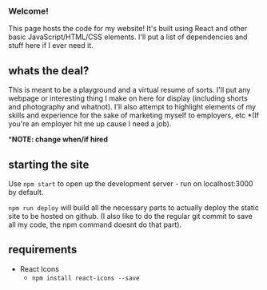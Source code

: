 ### Welcome!

This page hosts the code for my website!
It's built using React and other basic JavaScript/HTML/CSS elements. I'll put a list of dependencies and stuff here if I ever need it.

## whats the deal?

This is meant to be a playground and a virtual resume of sorts.
I'll put any webpage or interesting thing I make on here for display (including shorts and photography and whatnot).
I'll also attempt to highlight elements of my skills and experience for the sake of marketing myself to employers, etc *(If you're an employer hit me up cause I need a job). 

***NOTE: change when/if hired**

## starting the site

Use `npm start` to open up the development server - run on localhost:3000 by default.

`npm run deploy` will build all the necessary parts to actually deploy the static site to be hosted on github. (I also like to do the regular git commit to save all my code, the npm command doesnt do that part).

## requirements

- React Icons
    - `npm install react-icons --save`
